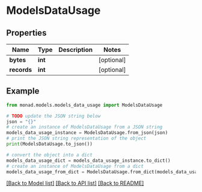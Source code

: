 # ModelsDataUsage


## Properties

Name | Type | Description | Notes
------------ | ------------- | ------------- | -------------
**bytes** | **int** |  | [optional] 
**records** | **int** |  | [optional] 

## Example

```python
from monad.models.models_data_usage import ModelsDataUsage

# TODO update the JSON string below
json = "{}"
# create an instance of ModelsDataUsage from a JSON string
models_data_usage_instance = ModelsDataUsage.from_json(json)
# print the JSON string representation of the object
print(ModelsDataUsage.to_json())

# convert the object into a dict
models_data_usage_dict = models_data_usage_instance.to_dict()
# create an instance of ModelsDataUsage from a dict
models_data_usage_from_dict = ModelsDataUsage.from_dict(models_data_usage_dict)
```
[[Back to Model list]](../README.md#documentation-for-models) [[Back to API list]](../README.md#documentation-for-api-endpoints) [[Back to README]](../README.md)


